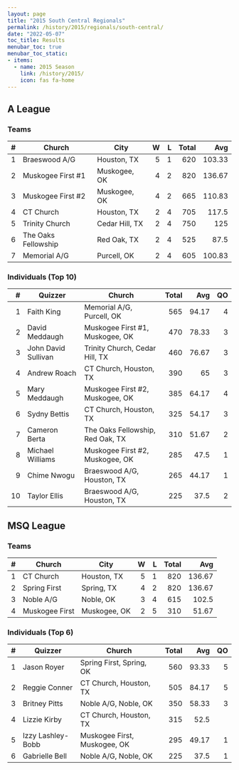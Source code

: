 ```yaml
---
layout: page
title: "2015 South Central Regionals"
permalink: /history/2015/regionals/south-central/
date: "2022-05-07"
toc_title: Results
menubar_toc: true
menubar_toc_static:
- items:
  - name: 2015 Season
    link: /history/2015/
    icon: fas fa-home
---
```


## A League

### Teams

|    # | Church              | City           |    W |    L | Total |    Avg |
| ---: | ------------------- | -------------- | ---: | ---: | ----: | -----: |
|    1 | Braeswood A/G       | Houston, TX    |    5 |    1 |   620 | 103.33 |
|    2 | Muskogee First #1   | Muskogee, OK   |    4 |    2 |   820 | 136.67 |
|    3 | Muskogee First #2   | Muskogee, OK   |    4 |    2 |   665 | 110.83 |
|    4 | CT Church           | Houston, TX    |    2 |    4 |   705 |  117.5 |
|    5 | Trinity Church      | Cedar Hill, TX |    2 |    4 |   750 |    125 |
|    6 | The Oaks Fellowship | Red Oak, TX    |    2 |    4 |   525 |   87.5 |
|    7 | Memorial A/G        | Purcell, OK    |    2 |    4 |   605 | 100.83 |

### Individuals (Top 10)

|    # | Quizzer             | Church                           | Total |   Avg |   QO |
| ---: | ------------------- | -------------------------------- | ----: | ----: | ---: |
|    1 | Faith King          | Memorial A/G, Purcell, OK        |   565 | 94.17 |    4 |
|    2 | David Meddaugh      | Muskogee First #1, Muskogee, OK  |   470 | 78.33 |    3 |
|    3 | John David Sullivan | Trinity Church, Cedar Hill, TX   |   460 | 76.67 |    3 |
|    4 | Andrew Roach        | CT Church, Houston, TX           |   390 |    65 |    3 |
|    5 | Mary Meddaugh       | Muskogee First #2, Muskogee, OK  |   385 | 64.17 |    4 |
|    6 | Sydny Bettis        | CT Church, Houston, TX           |   325 | 54.17 |    3 |
|    7 | Cameron Berta       | The Oaks Fellowship, Red Oak, TX |   310 | 51.67 |    2 |
|    8 | Michael Williams    | Muskogee First #2, Muskogee, OK  |   285 |  47.5 |    1 |
|    9 | Chime Nwogu         | Braeswood A/G, Houston, TX       |   265 | 44.17 |    1 |
|   10 | Taylor Ellis        | Braeswood A/G, Houston, TX       |   225 |  37.5 |    2 |

## MSQ League

### Teams

|    # | Church         | City         |    W |    L | Total |    Avg |
| ---: | -------------- | ------------ | ---: | ---: | ----: | -----: |
|    1 | CT Church      | Houston, TX  |    5 |    1 |   820 | 136.67 |
|    2 | Spring First   | Spring, TX   |    4 |    2 |   820 | 136.67 |
|    3 | Noble A/G      | Noble, OK    |    3 |    4 |   615 |  102.5 |
|    4 | Muskogee First | Muskogee, OK |    2 |    5 |   310 |  51.67 |

### Individuals (Top 6)

|    # | Quizzer           | Church                       | Total |   Avg |   QO |
| ---: | ----------------- | ---------------------------- | ----: | ----: | ---: |
|    1 | Jason Royer       | Spring First, Spring, OK     |   560 | 93.33 |    5 |
|    2 | Reggie Conner     | CT Church, Houston, TX       |   505 | 84.17 |    5 |
|    3 | Britney Pitts     | Noble A/G, Noble, OK         |   350 | 58.33 |    3 |
|    4 | Lizzie Kirby      | CT Church, Houston, TX       |   315 |  52.5 |      |
|    5 | Izzy Lashley-Bobb | Muskogee First, Muskogee, OK |   295 | 49.17 |    1 |
|    6 | Gabrielle Bell    | Noble A/G, Noble, OK         |   225 |  37.5 |    1 |
